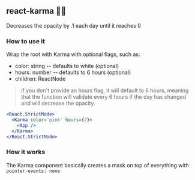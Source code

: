 ## react-karma 😵‍💫

Decreases the opacity by .1 each day until it reaches 0

### How to use it

Wrap the root with Karma with optional flags, such as:

- color: string -- defaults to white (optional)
- hours: number -- defaults to 6 hours (optional)
- children: ReactNode

> if you don't provide an hours flag, it will default to 6 hours, meaning that the function will validate every 6 hours if the day has changed and will decrease the opacity.

```jsx
<React.StrictMode>
  <Karma color='pink' hours={7}>
    <App />
  </Karma>
</React.StrictMode>
```

### How it works

The Karma component basically creates a mask on top of everything with `pointer-events: none`
